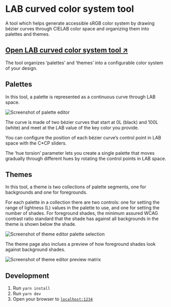 # LAB curved color system tool

A tool which helps generate accessible sRGB color system by drawing bézier curves through CIELAB color space and organizing them into palettes and themes.

## [Open LAB curved color system tool ↗︎](https://thure.github.io/cielab-curved-palette/)

The tool organizes ‘palettes’ and ‘themes’ into a configurable color system of your design.

## Palettes

In this tool, a palette is represented as a continuous curve through
LAB space.

![Screenshot of palette editor](https://i.ibb.co/chhTNnS/ss1.png)

The curve is made of two bézier curves that start at
0L (black) and 100L (white) and meet at the LAB value of the key
color you provide.

You can configure the position of each bézier curve’s control point in
LAB space with the C*CP sliders.

The ‘hue torsion’ parameter lets you create a single palette that moves gradually
through different hues by rotating the control points in LAB space.

## Themes

In this tool, a theme is two collections of palette segments, one for backgrounds and one for foregrounds.

For each palette in a collection there are two controls: one for setting the range of
lightness (L) values in the palette to use, and one for setting the number
of shades. For foreground shades, the minimum assured WCAG contrast
ratio standard that the shade has against all backgrounds in the theme
is shown below the shade.

![Screenshot of theme editor palette selection](https://i.ibb.co/Z60Cwd5/ss2.png)

The theme page also inclues a preview of how foreground shades look against background shades.

![Screenshot of theme editor preview matrix](https://i.ibb.co/0VD8bbm/ss3.png)

## Development

1. Run `yarn install`
1. Run `yarn dev`
1. Open your browser to [`localhost:1234`](http://localhost:1234/)
